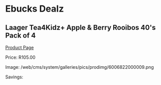 
# Ebucks Dealz
## Laager Tea4Kidz+ Apple & Berry Rooibos 40's Pack of 4
[Product Page](https://www.ebucks.com/web/shop/productSelected.do?prodId=1204681619&catId=908607666)

Price: R105.00

Image: /web/cms/system/galleries/pics/prodimg/6006822000009.png

Savings: 


	